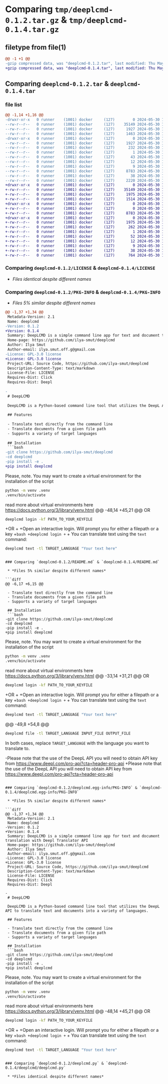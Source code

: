 # Comparing `tmp/deeplcmd-0.1.2.tar.gz` & `tmp/deeplcmd-0.1.4.tar.gz`

## filetype from file(1)

```diff
@@ -1 +1 @@
-gzip compressed data, was "deeplcmd-0.1.2.tar", last modified: Thu May 30 10:16:01 2024, max compression
+gzip compressed data, was "deeplcmd-0.1.4.tar", last modified: Thu May 30 17:59:56 2024, max compression
```

## Comparing `deeplcmd-0.1.2.tar` & `deeplcmd-0.1.4.tar`

### file list

```diff
@@ -1,14 +1,16 @@
-drwxr-xr-x   0 runner    (1001) docker     (127)        0 2024-05-30 10:16:01.821941 deeplcmd-0.1.2/
--rw-r--r--   0 runner    (1001) docker     (127)    35149 2024-05-30 10:15:58.000000 deeplcmd-0.1.2/LICENSE
--rw-r--r--   0 runner    (1001) docker     (127)     1927 2024-05-30 10:16:01.821941 deeplcmd-0.1.2/PKG-INFO
--rw-r--r--   0 runner    (1001) docker     (127)     1463 2024-05-30 10:15:58.000000 deeplcmd-0.1.2/README.md
-drwxr-xr-x   0 runner    (1001) docker     (127)        0 2024-05-30 10:16:01.821941 deeplcmd-0.1.2/deeplcmd.egg-info/
--rw-r--r--   0 runner    (1001) docker     (127)     1927 2024-05-30 10:16:01.000000 deeplcmd-0.1.2/deeplcmd.egg-info/PKG-INFO
--rw-r--r--   0 runner    (1001) docker     (127)      232 2024-05-30 10:16:01.000000 deeplcmd-0.1.2/deeplcmd.egg-info/SOURCES.txt
--rw-r--r--   0 runner    (1001) docker     (127)        1 2024-05-30 10:16:01.000000 deeplcmd-0.1.2/deeplcmd.egg-info/dependency_links.txt
--rw-r--r--   0 runner    (1001) docker     (127)       43 2024-05-30 10:16:01.000000 deeplcmd-0.1.2/deeplcmd.egg-info/entry_points.txt
--rw-r--r--   0 runner    (1001) docker     (127)       12 2024-05-30 10:16:01.000000 deeplcmd-0.1.2/deeplcmd.egg-info/requires.txt
--rw-r--r--   0 runner    (1001) docker     (127)        9 2024-05-30 10:16:01.000000 deeplcmd-0.1.2/deeplcmd.egg-info/top_level.txt
--rw-r--r--   0 runner    (1001) docker     (127)     8783 2024-05-30 10:15:58.000000 deeplcmd-0.1.2/deeplcmd.py
--rw-r--r--   0 runner    (1001) docker     (127)       38 2024-05-30 10:16:01.821941 deeplcmd-0.1.2/setup.cfg
--rw-r--r--   0 runner    (1001) docker     (127)     2220 2024-05-30 10:15:58.000000 deeplcmd-0.1.2/setup.py
+drwxr-xr-x   0 runner    (1001) docker     (127)        0 2024-05-30 17:59:56.733719 deeplcmd-0.1.4/
+-rw-r--r--   0 runner    (1001) docker     (127)    35149 2024-05-30 17:59:53.000000 deeplcmd-0.1.4/LICENSE
+-rw-r--r--   0 runner    (1001) docker     (127)     1975 2024-05-30 17:59:56.733719 deeplcmd-0.1.4/PKG-INFO
+-rw-r--r--   0 runner    (1001) docker     (127)     1514 2024-05-30 17:59:53.000000 deeplcmd-0.1.4/README.md
+drwxr-xr-x   0 runner    (1001) docker     (127)        0 2024-05-30 17:59:56.729719 deeplcmd-0.1.4/deeplcmd/
+-rw-r--r--   0 runner    (1001) docker     (127)        0 2024-05-30 17:59:53.000000 deeplcmd-0.1.4/deeplcmd/__init__.py
+-rw-r--r--   0 runner    (1001) docker     (127)     8783 2024-05-30 17:59:53.000000 deeplcmd-0.1.4/deeplcmd/deeplcmd.py
+drwxr-xr-x   0 runner    (1001) docker     (127)        0 2024-05-30 17:59:56.733719 deeplcmd-0.1.4/deeplcmd.egg-info/
+-rw-r--r--   0 runner    (1001) docker     (127)     1975 2024-05-30 17:59:56.000000 deeplcmd-0.1.4/deeplcmd.egg-info/PKG-INFO
+-rw-r--r--   0 runner    (1001) docker     (127)      262 2024-05-30 17:59:56.000000 deeplcmd-0.1.4/deeplcmd.egg-info/SOURCES.txt
+-rw-r--r--   0 runner    (1001) docker     (127)        1 2024-05-30 17:59:56.000000 deeplcmd-0.1.4/deeplcmd.egg-info/dependency_links.txt
+-rw-r--r--   0 runner    (1001) docker     (127)       52 2024-05-30 17:59:56.000000 deeplcmd-0.1.4/deeplcmd.egg-info/entry_points.txt
+-rw-r--r--   0 runner    (1001) docker     (127)       12 2024-05-30 17:59:56.000000 deeplcmd-0.1.4/deeplcmd.egg-info/requires.txt
+-rw-r--r--   0 runner    (1001) docker     (127)        9 2024-05-30 17:59:56.000000 deeplcmd-0.1.4/deeplcmd.egg-info/top_level.txt
+-rw-r--r--   0 runner    (1001) docker     (127)       38 2024-05-30 17:59:56.733719 deeplcmd-0.1.4/setup.cfg
+-rw-r--r--   0 runner    (1001) docker     (127)      764 2024-05-30 17:59:53.000000 deeplcmd-0.1.4/setup.py
```

### Comparing `deeplcmd-0.1.2/LICENSE` & `deeplcmd-0.1.4/LICENSE`

 * *Files identical despite different names*

### Comparing `deeplcmd-0.1.2/PKG-INFO` & `deeplcmd-0.1.4/PKG-INFO`

 * *Files 5% similar despite different names*

```diff
@@ -1,37 +1,34 @@
 Metadata-Version: 2.1
 Name: deeplcmd
-Version: 0.1.2
+Version: 0.1.4
 Summary: DeepLCMD is a simple command line app for text and document translation with Deepl Translator API 
 Home-page: https://github.com/ilya-smut/deeplcmd
 Author: Ilya Smut
 Author-email: ilya.smut.off.g@gmail.com
-License: GPL-3.0 license 
+License: GPL-3.0 license
 Project-URL: Source Code, https://github.com/ilya-smut/deeplcmd
 Description-Content-Type: text/markdown
 License-File: LICENSE
 Requires-Dist: Click
 Requires-Dist: Deepl
 
-
 # DeepLCMD
 
 DeepLCMD is a Python-based command line tool that utilizes the DeepL API to translate text and documents into a variety of languages.
 
 ## Features
 
 - Translate text directly from the command line
 - Translate documents from a given file path
 - Supports a variety of target languages
 
 ## Installation
 ```bash
-git clone https://github.com/ilya-smut/deeplcmd
-cd deeplcmd
-pip install -e .
+pip install deeplcmd
 ```
 Please, note. You may want to create a virtual environment for the installation of the script
 ```bash
 python -m venv .venv
 .venv/bin/activate
 ```
 read more about virtual environments here https://docs.python.org/3/library/venv.html
@@ -48,14 +45,21 @@
 OR
 
 ```bash
 deeplcmd login -kf PATH_TO_YOUR_KEYFILE
 
 ```
 
+OR
+
+Open an interactive login. Will prompt you for either a filepath or a key
+```bash
+deeplcmd login
+```
+
 You can translate text using the `text` command:
 
 ```bash
 deeplcmd text -tl TARGET_LANGUAGE "Your text here"
 
 ```
```

### Comparing `deeplcmd-0.1.2/README.md` & `deeplcmd-0.1.4/README.md`

 * *Files 5% similar despite different names*

```diff
@@ -6,17 +6,15 @@
 
 - Translate text directly from the command line
 - Translate documents from a given file path
 - Supports a variety of target languages
 
 ## Installation
 ```bash
-git clone https://github.com/ilya-smut/deeplcmd
-cd deeplcmd
-pip install -e .
+pip install deeplcmd
 ```
 Please, note. You may want to create a virtual environment for the installation of the script
 ```bash
 python -m venv .venv
 .venv/bin/activate
 ```
 read more about virtual environments here https://docs.python.org/3/library/venv.html
@@ -33,14 +31,21 @@
 OR
 
 ```bash
 deeplcmd login -kf PATH_TO_YOUR_KEYFILE
 
 ```
 
+OR
+
+Open an interactive login. Will prompt you for either a filepath or a key
+```bash
+deeplcmd login
+```
+
 You can translate text using the `text` command:
 
 ```bash
 deeplcmd text -tl TARGET_LANGUAGE "Your text here"
 
 ```
 
@@ -49,8 +54,8 @@
 ```bash
 deeplcmd file -tl TARGET_LANGUAGE INPUT_FILE OUTPUT_FILE
 
 ```
 
 In both cases, replace `TARGET_LANGUAGE` with the language you want to translate to. 
 
-Please note that the use of the DeepL API you will need to obtain API key from https://www.deepl.com/pro-api?cta=header-pro-api
+Please note that the use of the DeepL API you will need to obtain API key from https://www.deepl.com/pro-api?cta=header-pro-api
```

### Comparing `deeplcmd-0.1.2/deeplcmd.egg-info/PKG-INFO` & `deeplcmd-0.1.4/deeplcmd.egg-info/PKG-INFO`

 * *Files 5% similar despite different names*

```diff
@@ -1,37 +1,34 @@
 Metadata-Version: 2.1
 Name: deeplcmd
-Version: 0.1.2
+Version: 0.1.4
 Summary: DeepLCMD is a simple command line app for text and document translation with Deepl Translator API 
 Home-page: https://github.com/ilya-smut/deeplcmd
 Author: Ilya Smut
 Author-email: ilya.smut.off.g@gmail.com
-License: GPL-3.0 license 
+License: GPL-3.0 license
 Project-URL: Source Code, https://github.com/ilya-smut/deeplcmd
 Description-Content-Type: text/markdown
 License-File: LICENSE
 Requires-Dist: Click
 Requires-Dist: Deepl
 
-
 # DeepLCMD
 
 DeepLCMD is a Python-based command line tool that utilizes the DeepL API to translate text and documents into a variety of languages.
 
 ## Features
 
 - Translate text directly from the command line
 - Translate documents from a given file path
 - Supports a variety of target languages
 
 ## Installation
 ```bash
-git clone https://github.com/ilya-smut/deeplcmd
-cd deeplcmd
-pip install -e .
+pip install deeplcmd
 ```
 Please, note. You may want to create a virtual environment for the installation of the script
 ```bash
 python -m venv .venv
 .venv/bin/activate
 ```
 read more about virtual environments here https://docs.python.org/3/library/venv.html
@@ -48,14 +45,21 @@
 OR
 
 ```bash
 deeplcmd login -kf PATH_TO_YOUR_KEYFILE
 
 ```
 
+OR
+
+Open an interactive login. Will prompt you for either a filepath or a key
+```bash
+deeplcmd login
+```
+
 You can translate text using the `text` command:
 
 ```bash
 deeplcmd text -tl TARGET_LANGUAGE "Your text here"
 
 ```
```

### Comparing `deeplcmd-0.1.2/deeplcmd.py` & `deeplcmd-0.1.4/deeplcmd/deeplcmd.py`

 * *Files identical despite different names*

